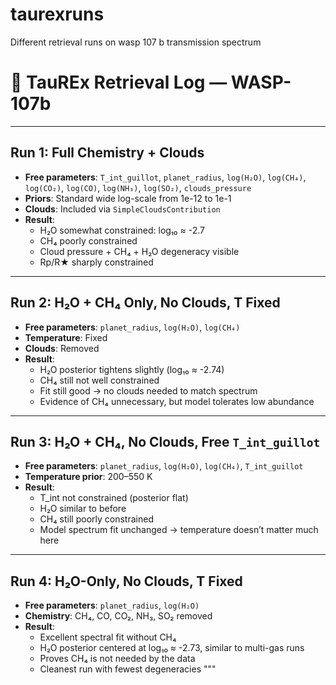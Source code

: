 # taurexruns
Different retrieval runs on wasp 107 b transmission spectrum

# 🧪 TauREx Retrieval Log — WASP-107b 

---

## Run 1: Full Chemistry + Clouds
- **Free parameters**: `T_int_guillot`, `planet_radius`, `log(H₂O)`, `log(CH₄)`, `log(CO₂)`, `log(CO)`, `log(NH₃)`, `log(SO₂)`, `clouds_pressure`
- **Priors**: Standard wide log-scale from 1e-12 to 1e-1
- **Clouds**: Included via `SimpleCloudsContribution`
- **Result**:
  - H₂O somewhat constrained: log₁₀ ≈ -2.7
  - CH₄ poorly constrained
  - Cloud pressure + CH₄ + H₂O degeneracy visible
  - Rp/R★ sharply constrained

---

## Run 2: H₂O + CH₄ Only, No Clouds, T Fixed
- **Free parameters**: `planet_radius`, `log(H₂O)`, `log(CH₄)`
- **Temperature**: Fixed
- **Clouds**: Removed
- **Result**:
  - H₂O posterior tightens slightly (log₁₀ ≈ -2.74)
  - CH₄ still not well constrained
  - Fit still good → no clouds needed to match spectrum
  - Evidence of CH₄ unnecessary, but model tolerates low abundance

---

## Run 3: H₂O + CH₄, No Clouds, Free `T_int_guillot`
- **Free parameters**: `planet_radius`, `log(H₂O)`, `log(CH₄)`, `T_int_guillot`
- **Temperature prior**: 200–550 K
- **Result**:
  - T_int not constrained (posterior flat)
  - H₂O similar to before
  - CH₄ still poorly constrained
  - Model spectrum fit unchanged → temperature doesn’t matter much here

---

## Run 4: H₂O-Only, No Clouds, T Fixed
- **Free parameters**: `planet_radius`, `log(H₂O)`
- **Chemistry**: CH₄, CO, CO₂, NH₃, SO₂ removed
- **Result**:
  - Excellent spectral fit without CH₄
  - H₂O posterior centered at log₁₀ ≈ -2.73, similar to multi-gas runs
  - Proves CH₄ is not needed by the data
  - Cleanest run with fewest degeneracies
"""

